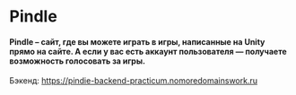 # Pindle
#### Pindle – cайт, где вы можете играть в игры, написанные на Unity прямо на сайте. А если у вас есть аккаунт пользователя — получаете возможность голосовать за игры.

Бэкенд: https://pindie-backend-practicum.nomoredomainswork.ru